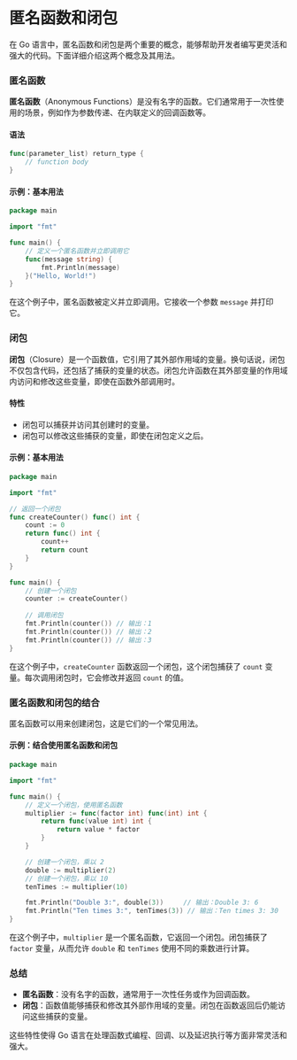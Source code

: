 # 匿名函数和闭包
在 Go 语言中，匿名函数和闭包是两个重要的概念，能够帮助开发者编写更灵活和强大的代码。下面详细介绍这两个概念及其用法。

### 匿名函数

**匿名函数**（Anonymous Functions）是没有名字的函数。它们通常用于一次性使用的场景，例如作为参数传递、在内联定义的回调函数等。

#### 语法

```go
func(parameter_list) return_type {
    // function body
}
```

#### 示例：基本用法

```go
package main

import "fmt"

func main() {
    // 定义一个匿名函数并立即调用它
    func(message string) {
        fmt.Println(message)
    }("Hello, World!")
}
```

在这个例子中，匿名函数被定义并立即调用。它接收一个参数 `message` 并打印它。

### 闭包

**闭包**（Closure）是一个函数值，它引用了其外部作用域的变量。换句话说，闭包不仅包含代码，还包括了捕获的变量的状态。闭包允许函数在其外部变量的作用域内访问和修改这些变量，即使在函数外部调用时。

#### 特性

- 闭包可以捕获并访问其创建时的变量。
- 闭包可以修改这些捕获的变量，即使在闭包定义之后。

#### 示例：基本用法

```go
package main

import "fmt"

// 返回一个闭包
func createCounter() func() int {
    count := 0
    return func() int {
        count++
        return count
    }
}

func main() {
    // 创建一个闭包
    counter := createCounter()
    
    // 调用闭包
    fmt.Println(counter()) // 输出：1
    fmt.Println(counter()) // 输出：2
    fmt.Println(counter()) // 输出：3
}
```

在这个例子中，`createCounter` 函数返回一个闭包，这个闭包捕获了 `count` 变量。每次调用闭包时，它会修改并返回 `count` 的值。

### 匿名函数和闭包的结合

匿名函数可以用来创建闭包，这是它们的一个常见用法。

#### 示例：结合使用匿名函数和闭包

```go
package main

import "fmt"

func main() {
    // 定义一个闭包，使用匿名函数
    multiplier := func(factor int) func(int) int {
        return func(value int) int {
            return value * factor
        }
    }

    // 创建一个闭包，乘以 2
    double := multiplier(2)
    // 创建一个闭包，乘以 10
    tenTimes := multiplier(10)

    fmt.Println("Double 3:", double(3))     // 输出：Double 3: 6
    fmt.Println("Ten times 3:", tenTimes(3)) // 输出：Ten times 3: 30
}
```

在这个例子中，`multiplier` 是一个匿名函数，它返回一个闭包。闭包捕获了 `factor` 变量，从而允许 `double` 和 `tenTimes` 使用不同的乘数进行计算。

### 总结

- **匿名函数**：没有名字的函数，通常用于一次性任务或作为回调函数。
- **闭包**：函数值能够捕获和修改其外部作用域的变量。闭包在函数返回后仍能访问这些捕获的变量。

这些特性使得 Go 语言在处理函数式编程、回调、以及延迟执行等方面非常灵活和强大。